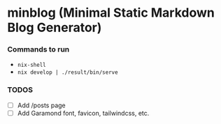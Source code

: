 # minblog (Minimal Static Markdown Blog Generator)

### Commands to run
- `nix-shell`
- `nix develop | ./result/bin/serve`

### TODOS
- [ ] Add /posts page
- [ ] Add Garamond font, favicon, tailwindcss, etc.
